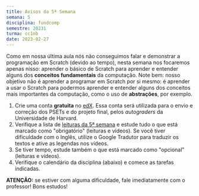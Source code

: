 ```yaml
---
title: Avisos da 5ª Semana
semana: 5
disciplina: fundcomp
semestre: 20231
turma: cc1nb
date: 2023-02-27
---
```


Como em nossa última aula nós não conseguimos falar e demonstrar a programação
em Scratch (devido ao tempo), nesta semana nos focaremos apenas nisso: aprender
o básico de Scratch para aprender e entender alguns dos **conceitos
fundamentais** da computação. Note bem: nosso objetivo não é aprender a
programar em Scratch por si mesmo: é aprender a usar o Scratch para podermos
aprender e entender alguns dos conceitos mais importantes da computação, como o
uso de **abstrações**, por exemplo.

1. Crie uma conta **gratuita** no [edX](https://www.edx.org). Essa conta
   será utilizada para o envio e correção dos PSETs e do projeto final,
   pelos *autograders* da Universidade de Harvard.
1. Verifique a lista de [leituras da 5ª semana](/disciplinas/fundamentos_computacao/leituras/#l5sem)
   e estude tudo o que está marcado como "obrigatório" (leituras e vídeos).
   Se você tiver dificuldade com o Inglês, utilize o Google Tradutor para
   traduzir os textos e ative as legendas nos vídeos.
1. Se tiver tempo, estude também o que está marcado como "opcional"
   (leituras e vídeos).
1. Verifique o calendário da disciplina (abaixo) e comece as tarefas
   indicadas.

**ATENÇÃO:** se estiver com alguma dificuldade, fale imediatamente com
o professor! Bons estudos!
